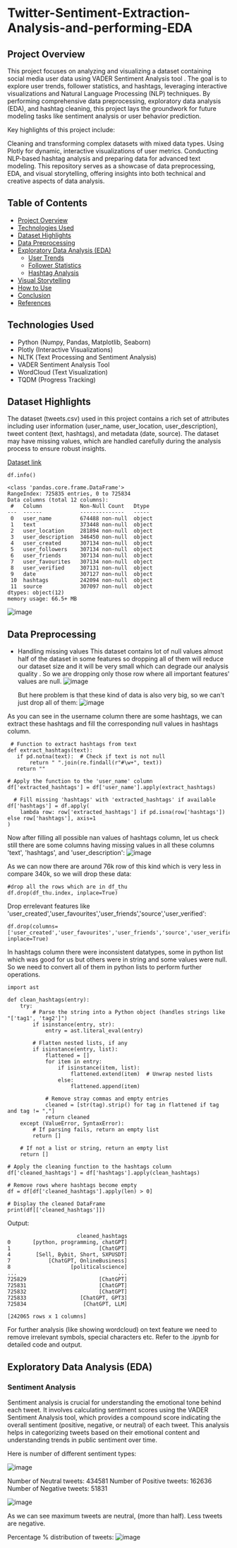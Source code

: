 # Twitter-Sentiment-Extraction-Analysis-and-performing-EDA
## Project Overview

This project focuses on analyzing and visualizing a dataset containing social media user data using VADER Sentiment Analysis tool . The goal is to explore user trends, follower statistics, and hashtags, leveraging interactive visualizations and Natural Language Processing (NLP) techniques. By performing comprehensive data preprocessing, exploratory data analysis (EDA), and hashtag cleaning, this project lays the groundwork for future modeling tasks like sentiment analysis or user behavior prediction.

Key highlights of this project include:

Cleaning and transforming complex datasets with mixed data types.
Using Plotly for dynamic, interactive visualizations of user metrics.
Conducting NLP-based hashtag analysis and preparing data for advanced text modeling.
This repository serves as a showcase of data preprocessing, EDA, and visual storytelling, offering insights into both technical and creative aspects of data analysis.
## Table of Contents
- [Project Overview](#project-overview)
- [Technologies Used](#technologies-used)
- [Dataset Highlights](#dataset-highlights)
- [Data Preprocessing](#data-preprocessing)
- [Exploratory Data Analysis (EDA)](#exploratory-data-analysis-eda)
  - [User Trends](#user-trends)
  - [Follower Statistics](#follower-statistics)
  - [Hashtag Analysis](#hashtag-analysis)
- [Visual Storytelling](#visual-storytelling)
- [How to Use](#how-to-use)
- [Conclusion](#conclusion)
- [References](#references)

## Technologies Used
- Python (Numpy, Pandas, Matplotlib, Seaborn)
- Plotly (Interactive Visualizations)
- NLTK (Text Processing and Sentiment Analysis)
- VADER Sentiment Analysis Tool
- WordCloud (Text Visualization)
- TQDM (Progress Tracking)

## Dataset Highlights
The dataset (tweets.csv) used in this project contains a rich set of attributes including user information (user_name, user_location, user_description), tweet content (text, hashtags), and metadata (date, source). The dataset may have missing values, which are handled carefully during the analysis process to ensure robust insights.

[Dataset link]()

``` df.info() ```

```
<class 'pandas.core.frame.DataFrame'>
RangeIndex: 725835 entries, 0 to 725834
Data columns (total 12 columns):
 #   Column            Non-Null Count   Dtype 
---  ------            --------------   ----- 
 0   user_name         674488 non-null  object
 1   text              373448 non-null  object
 2   user_location     281894 non-null  object
 3   user_description  346450 non-null  object
 4   user_created      307134 non-null  object
 5   user_followers    307134 non-null  object
 6   user_friends      307134 non-null  object
 7   user_favourites   307134 non-null  object
 8   user_verified     307131 non-null  object
 9   date              307127 non-null  object
 10  hashtags          242094 non-null  object
 11  source            307097 non-null  object
dtypes: object(12)
memory usage: 66.5+ MB
```
![image](https://github.com/user-attachments/assets/565204eb-744e-45a1-a120-41fd20fe2ecf)


## Data Preprocessing
- Handling missing values
  This dataset contains lot of null values almost half of the dataset in some features so dropping all of them will reduce our dataset size and it will be very small which can degrade our analysis quality .
  So we are dropping only those row where all important features' values are null.
  ![image](https://github.com/user-attachments/assets/abb70859-8950-4acd-b728-4680c7b94a1c)
  
  But here problem is that these kind of data is also very big, so we can't just drop all of them:
  ![image](https://github.com/user-attachments/assets/3c24ef3a-597b-4deb-b187-ab01136be349)

 As you can see in the username column there are some hashtags, we can extract these hashtags and fill the corresponding null values in hashtags column.
 ```
  # Function to extract hashtags from text
def extract_hashtags(text):
    if pd.notna(text):  # Check if text is not null
        return " ".join(re.findall(r"#\w+", text))
    return ""

# Apply the function to the 'user_name' column
df['extracted_hashtags'] = df['user_name'].apply(extract_hashtags)

 ```

```
  # Fill missing 'hashtags' with 'extracted_hashtags' if available
df['hashtags'] = df.apply(
    lambda row: row['extracted_hashtags'] if pd.isna(row['hashtags']) else row['hashtags'], axis=1
)
```
Now after filling all possible nan values of hashtags column, let us check still there are some columns having missing values in all these columns 'text', 'hashtags', and 'user_description':
![image](https://github.com/user-attachments/assets/61059f96-0939-4b8b-9a7f-90a5acc47763)

As we can now there are around 76k row of this kind which is very less in compare 340k, so we will drop these data:
```
#drop all the rows which are in df_thu
df.drop(df_thu.index, inplace=True)
```

Drop errelevant features like 'user_created','user_favourites','user_friends','source','user_verified':
```
df.drop(columns=['user_created','user_favourites','user_friends','source','user_verified'], inplace=True)
```

In hashtags column there were inconsistent datatypes, some in python list which was good for us but others were in string and some values were null. 
So we need to convert all of them in python lists to perform further operations.

```
import ast

def clean_hashtags(entry):
    try:
        # Parse the string into a Python object (handles strings like "['tag1', 'tag2']")
        if isinstance(entry, str):
            entry = ast.literal_eval(entry)

        # Flatten nested lists, if any
        if isinstance(entry, list):
            flattened = []
            for item in entry:
                if isinstance(item, list):
                    flattened.extend(item)  # Unwrap nested lists
                else:
                    flattened.append(item)

            # Remove stray commas and empty entries
            cleaned = [str(tag).strip() for tag in flattened if tag and tag != ","]
            return cleaned
    except (ValueError, SyntaxError):
        # If parsing fails, return an empty list
        return []

    # If not a list or string, return an empty list
    return []

# Apply the cleaning function to the hashtags column
df['cleaned_hashtags'] = df['hashtags'].apply(clean_hashtags)

# Remove rows where hashtags become empty
df = df[df['cleaned_hashtags'].apply(len) > 0]

# Display the cleaned DataFrame
print(df[['cleaned_hashtags']])

```
Output:

```
                      cleaned_hashtags
0       [python, programming, chatGPT]
1                            [ChatGPT]
4        [Sell, Bybit, Short, SXPUSDT]
7            [ChatGPT, OnlineBusiness]
8                   [politicalscience]
...                                ...
725829                       [ChatGPT]
725831                       [ChatGPT]
725832                       [ChatGPT]
725833                 [ChatGPT, GPT3]
725834                  [ChatGPT, LLM]

[242065 rows x 1 columns]
```

For further analysis (like showing wordcloud) on text feature we need to remove irrelevant symbols, special characters etc.
Refer to the .ipynb for detailed code and output.

## Exploratory Data Analysis (EDA)

### Sentiment Analysis
Sentiment analysis is crucial for understanding the emotional tone behind each tweet. It involves calculating sentiment scores using the VADER Sentiment Analysis tool, which provides a compound score indicating the overall sentiment (positive, negative, or neutral) of each tweet. This analysis helps in categorizing tweets based on their emotional content and understanding trends in public sentiment over time.

Here is number of different sentiment types:

![image](https://github.com/user-attachments/assets/3e40d0d6-8268-4ced-94ec-cc1e5d5ef3fe)

Number of Neutral tweets: 434581
Number of Positive tweets: 162636
Number of Negative tweets: 51831

![image](https://github.com/user-attachments/assets/38b90316-aac9-4db9-81ed-2da4a55e3472)

As we can see maximum tweets are neutral, (more than half). Less tweets are negative.

Percentage % distribution of tweets:
![image](https://github.com/user-attachments/assets/31df111d-f1e4-4b26-a4fa-ff50978b8cdb)
